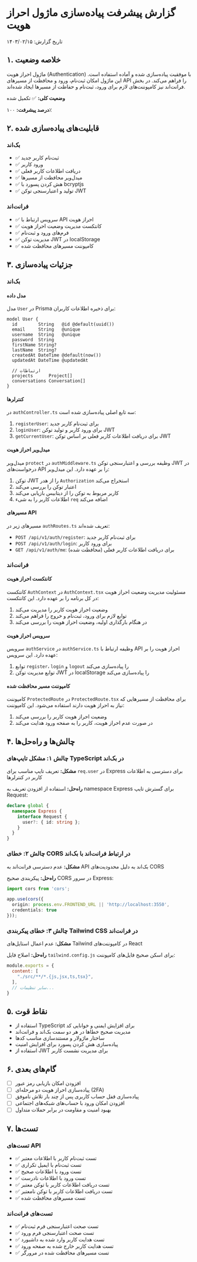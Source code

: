 # گزارش پیشرفت پیاده‌سازی ماژول احراز هویت

تاریخ گزارش: ۱۴۰۳/۰۲/۱۵

## ۱. خلاصه وضعیت

ماژول احراز هویت (Authentication) با موفقیت پیاده‌سازی شده و آماده استفاده است. این ماژول امکان ثبت‌نام، ورود و محافظت از مسیرهای API را فراهم می‌کند. در بخش فرانت‌اند نیز کامپوننت‌های لازم برای ورود، ثبت‌نام و حفاظت از مسیرها ایجاد شده‌اند.

**وضعیت کلی:** ✅ تکمیل شده

**درصد پیشرفت:** ۱۰۰٪

## ۲. قابلیت‌های پیاده‌سازی شده

### بک‌اند

- ✅ ثبت‌نام کاربر جدید
- ✅ ورود کاربر
- ✅ دریافت اطلاعات کاربر فعلی
- ✅ میدل‌ویر محافظت از مسیرها
- ✅ هش کردن پسورد با bcryptjs
- ✅ تولید و اعتبارسنجی توکن JWT

### فرانت‌اند

- ✅ سرویس ارتباط با API احراز هویت
- ✅ کانتکست مدیریت وضعیت احراز هویت
- ✅ فرم‌های ورود و ثبت‌نام
- ✅ مدیریت توکن JWT در localStorage
- ✅ کامپوننت مسیرهای محافظت شده

## ۳. جزئیات پیاده‌سازی

### بک‌اند

#### مدل داده

مدل `User` در Prisma برای ذخیره اطلاعات کاربران:

```prisma
model User {
  id        String   @id @default(uuid())
  email     String   @unique
  username  String   @unique
  password  String
  firstName String?
  lastName  String?
  createdAt DateTime @default(now())
  updatedAt DateTime @updatedAt
  
  // ارتباطات
  projects      Project[]
  conversations Conversation[]
}
```

#### کنترلرها

در `authController.ts` سه تابع اصلی پیاده‌سازی شده است:

1. `registerUser`: برای ثبت‌نام کاربر جدید
2. `loginUser`: برای ورود کاربر و تولید توکن JWT
3. `getCurrentUser`: برای دریافت اطلاعات کاربر فعلی بر اساس توکن JWT

#### میدل‌ویر احراز هویت

میدل‌ویر `protect` در `authMiddleware.ts` وظیفه بررسی و اعتبارسنجی توکن JWT در درخواست‌های API را بر عهده دارد. این میدل‌ویر:

1. توکن JWT را از هدر `Authorization` استخراج می‌کند
2. اعتبار توکن را بررسی می‌کند
3. کاربر مربوط به توکن را از دیتابیس بازیابی می‌کند
4. اطلاعات کاربر را به شیء `req` اضافه می‌کند

#### مسیرهای API

مسیرهای زیر در `authRoutes.ts` تعریف شده‌اند:

- `POST /api/v1/auth/register`: برای ثبت‌نام کاربر جدید
- `POST /api/v1/auth/login`: برای ورود کاربر
- `GET /api/v1/auth/me`: برای دریافت اطلاعات کاربر فعلی (محافظت شده)

### فرانت‌اند

#### کانتکست احراز هویت

کانتکست `AuthContext` در `AuthContext.tsx` مسئولیت مدیریت وضعیت احراز هویت در کل برنامه را بر عهده دارد. این کانتکست:

1. وضعیت احراز هویت کاربر را مدیریت می‌کند
2. توابع لازم برای ورود، ثبت‌نام و خروج را فراهم می‌کند
3. در هنگام بارگذاری اولیه، وضعیت احراز هویت را بررسی می‌کند

#### سرویس احراز هویت

سرویس `authService` در `authService.ts` وظیفه ارتباط با API احراز هویت را بر عهده دارد. این سرویس:

1. توابع `register`، `login` و `logout` را پیاده‌سازی می‌کند
2. توابع مدیریت توکن JWT در localStorage را پیاده‌سازی می‌کند

#### کامپوننت مسیر محافظت شده

کامپوننت `ProtectedRoute` در `ProtectedRoute.tsx` برای محافظت از مسیرهایی که نیاز به احراز هویت دارند استفاده می‌شود. این کامپوننت:

1. وضعیت احراز هویت کاربر را بررسی می‌کند
2. در صورت عدم احراز هویت، کاربر را به صفحه ورود هدایت می‌کند

## ۴. چالش‌ها و راه‌حل‌ها

### چالش ۱: مشکل تایپ‌های TypeScript در بک‌اند

**مشکل:** تعریف تایپ مناسب برای `req.user` در Express برای دسترسی به اطلاعات کاربر در کنترلرها

**راه‌حل:** استفاده از افزودن تعریف به namespace Express برای گسترش تایپ Request:

```typescript
declare global {
  namespace Express {
    interface Request {
      user?: { id: string };
    }
  }
}
```

### چالش ۲: خطای CORS در ارتباط فرانت‌اند با بک‌اند

**مشکل:** عدم دسترسی فرانت‌اند به API بک‌اند به دلیل محدودیت‌های CORS

**راه‌حل:** پیکربندی صحیح CORS در سرور Express:

```typescript
import cors from 'cors';

app.use(cors({
  origin: process.env.FRONTEND_URL || 'http://localhost:3550',
  credentials: true
}));
```

### چالش ۳: خطای پیکربندی Tailwind CSS در فرانت‌اند

**مشکل:** عدم اعمال استایل‌های Tailwind در کامپوننت‌های React

**راه‌حل:** اصلاح فایل `tailwind.config.js` برای اسکن صحیح فایل‌های کامپوننت:

```javascript
module.exports = {
  content: [
    "./src/**/*.{js,jsx,ts,tsx}",
  ],
  // سایر تنظیمات...
}
```

## ۵. نقاط قوت

- استفاده از TypeScript برای افزایش ایمنی و خوانایی کد
- مدیریت صحیح خطاها در هر دو سمت بک‌اند و فرانت‌اند
- ساختار ماژولار و مستندسازی مناسب کدها
- پیاده‌سازی هش کردن پسورد برای افزایش امنیت
- استفاده از JWT برای مدیریت نشست کاربر

## ۶. گام‌های بعدی

- [ ] افزودن امکان بازیابی رمز عبور
- [ ] پیاده‌سازی احراز هویت دو مرحله‌ای (2FA)
- [ ] پیاده‌سازی قفل حساب کاربری پس از چند بار تلاش ناموفق
- [ ] افزودن امکان ورود با حساب‌های شبکه‌های اجتماعی
- [ ] بهبود امنیت و مقاومت در برابر حملات متداول

## ۷. تست‌ها

### تست‌های API

- ✅ تست ثبت‌نام کاربر با اطلاعات معتبر
- ✅ تست ثبت‌نام با ایمیل تکراری
- ✅ تست ورود با اطلاعات صحیح
- ✅ تست ورود با اطلاعات نادرست
- ✅ تست دریافت اطلاعات کاربر با توکن معتبر
- ✅ تست دریافت اطلاعات کاربر با توکن نامعتبر
- ✅ تست مسیرهای محافظت شده

### تست‌های فرانت‌اند

- ✅ تست صحت اعتبارسنجی فرم ثبت‌نام
- ✅ تست صحت اعتبارسنجی فرم ورود
- ✅ تست هدایت کاربر وارد شده به داشبورد
- ✅ تست هدایت کاربر خارج شده به صفحه ورود
- ✅ تست مسیرهای محافظت شده در مرورگر 